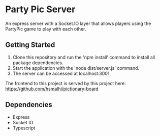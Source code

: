 # Party Pic Server
An express server with a Socket.IO layer that allows players using the PartyPic game to play with each other.

## Getting Started

1. Clone this repository and run the 'npm install' command to install all package dependencies.
2. Start the application with the 'node dist/server.js' command.
3. The server can be accessed at localhost:3001.

The frontend to this project is served by this project here: https://github.com/hsmalhi/pictionary-board

## Dependencies

- Express
- Socket IO
- Typescript
